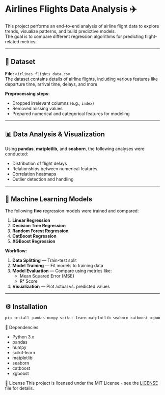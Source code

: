 # Airlines Flights Data Analysis ✈️

This project performs an end-to-end analysis of airline flight data to explore trends, visualize patterns, and build predictive models.  
The goal is to compare different regression algorithms for predicting flight-related metrics.

---

## 📂 Dataset
**File:** `airlines_flights_data.csv`  
The dataset contains details of airline flights, including various features like departure time, arrival time, delays, and more.  

**Preprocessing steps:**
- Dropped irrelevant columns (e.g., `index`)
- Removed missing values
- Prepared numerical and categorical features for modeling

---

## 📊 Data Analysis & Visualization
Using **pandas**, **matplotlib**, and **seaborn**, the following analyses were conducted:
- Distribution of flight delays
- Relationships between numerical features
- Correlation heatmaps
- Outlier detection and handling

---

## 🤖 Machine Learning Models
The following **five** regression models were trained and compared:
1. **Linear Regression**
2. **Decision Tree Regression**
3. **Random Forest Regression**
4. **CatBoost Regression**
5. **XGBoost Regression**

**Workflow:**
1. **Data Splitting** — Train-test split
2. **Model Training** — Fit models to training data
3. **Model Evaluation** — Compare using metrics like:
   - Mean Squared Error (MSE)
   - R² Score
4. **Visualization** — Plot actual vs. predicted values

---

## ⚙️ Installation
```bash
pip install pandas numpy scikit-learn matplotlib seaborn catboost xgboost

```
📌 Dependencies

- Python 3.x
- pandas
- numpy
- scikit-learn
- matplotlib
- seaborn
- catboost
- xgboost

📜 License
This project is licensed under the MIT License - see the [LICENSE](https://github.com/Mayankchauhan008/Airline-Flight/blob/main/LICENSE) file for details.
